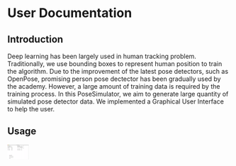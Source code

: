 # User Documentation
## Introduction
Deep learning has been largely used in human tracking problem. Traditionally, we use bounding boxes to represent human position to train the algorithm. Due to the improvement of the latest pose detectors, such as OpenPose, promising person pose dectector has been gradually used by the academy. However, a large amount of training data is required by the training process. In this PoseSimulator, we aim to generate large quantity of simulated pose detector data. We implemented a Graphical User Interface to help the user. 

## Usage
<img src="https://github.com/PoseTracking/PoseSimulator/blob/master/SimulatorGUI.png" width="48">
